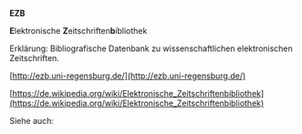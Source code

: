 **EZB**

**E**lektronische **Z**eitschriften**b**ibliothek

Erklärung: Bibliografische Datenbank zu wissenschaftlichen elektronischen Zeitschriften.

[http://ezb.uni-regensburg.de/](http://ezb.uni-regensburg.de/)

[https://de.wikipedia.org/wiki/Elektronische_Zeitschriftenbibliothek](https://de.wikipedia.org/wiki/Elektronische_Zeitschriftenbibliothek)

Siehe auch:
